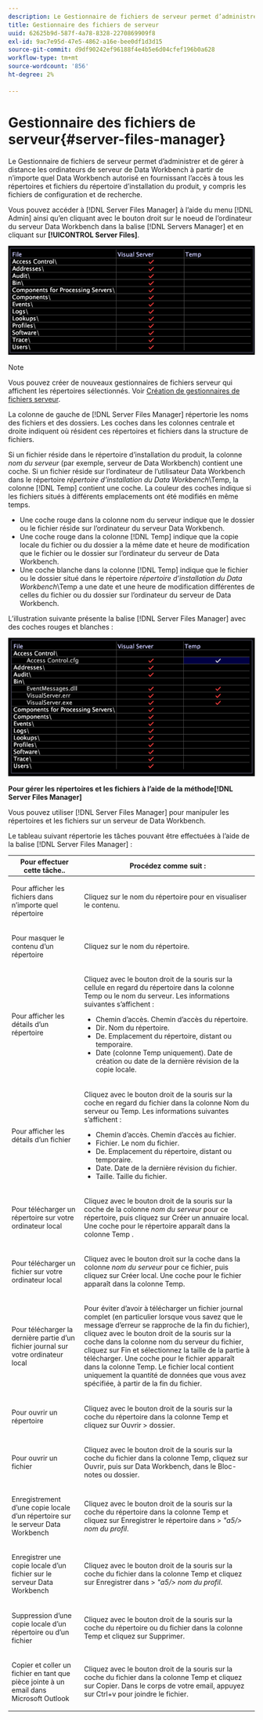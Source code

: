 ```yaml
---
description: Le Gestionnaire de fichiers de serveur permet d’administrer et de gérer à distance les ordinateurs de serveur de Data Workbench à partir de n’importe quel Data Workbench autorisé en fournissant l’accès à tous les répertoires et fichiers du répertoire d’installation du produit, y compris les fichiers de configuration et de recherche.
title: Gestionnaire des fichiers de serveur
uuid: 62625b9d-587f-4a78-8328-2270869909f8
exl-id: 9ac7e95d-47e5-4862-a16e-bee0df1d3d15
source-git-commit: d9df90242ef96188f4e4b5e6d04cfef196b0a628
workflow-type: tm+mt
source-wordcount: '856'
ht-degree: 2%

---
```


# Gestionnaire des fichiers de serveur{#server-files-manager}

Le Gestionnaire de fichiers de serveur permet d’administrer et de gérer à distance les ordinateurs de serveur de Data Workbench à partir de n’importe quel Data Workbench autorisé en fournissant l’accès à tous les répertoires et fichiers du répertoire d’installation du produit, y compris les fichiers de configuration et de recherche.

Vous pouvez accéder à [!DNL Server Files Manager] à l’aide du menu [!DNL Admin] ainsi qu’en cliquant avec le bouton droit sur le noeud de l’ordinateur du serveur Data Workbench dans la balise [!DNL Servers Manager] et en cliquant sur **[!UICONTROL Server Files]**.

![](assets/vis_FileManager.png)

>[!NOTE]
>
>Vous pouvez créer de nouveaux gestionnaires de fichiers serveur qui affichent les répertoires sélectionnés. Voir [Création de gestionnaires de fichiers serveur](../../../home/c-get-started/c-intf-anlys-ftrs/c-cstm-prof-files-mgrs/c-new-svr-files-mgrs.md#concept-6e8f63273109443699a8f61b1a2ea816).

La colonne de gauche de [!DNL Server Files Manager] répertorie les noms des fichiers et des dossiers. Les coches dans les colonnes centrale et droite indiquent où résident ces répertoires et fichiers dans la structure de fichiers.

Si un fichier réside dans le répertoire d’installation du produit, la colonne *nom du serveur* (par exemple, serveur de Data Workbench) contient une coche. Si un fichier réside sur l’ordinateur de l’utilisateur Data Workbench dans le répertoire *répertoire d’installation du Data Workbench*\Temp, la colonne [!DNL Temp] contient une coche. La couleur des coches indique si les fichiers situés à différents emplacements ont été modifiés en même temps.

* Une coche rouge dans la colonne nom du serveur indique que le dossier ou le fichier réside sur l’ordinateur du serveur Data Workbench.
* Une coche rouge dans la colonne [!DNL Temp] indique que la copie locale du fichier ou du dossier a la même date et heure de modification que le fichier ou le dossier sur l’ordinateur du serveur de Data Workbench.
* Une coche blanche dans la colonne [!DNL Temp] indique que le fichier ou le dossier situé dans le répertoire *répertoire d’installation du Data Workbench*\Temp a une date et une heure de modification différentes de celles du fichier ou du dossier sur l’ordinateur du serveur de Data Workbench.

L’illustration suivante présente la balise [!DNL Server Files Manager] avec des coches rouges et blanches :

![](assets/vis_FileManager_RedWhiteChecks.png)

**Pour gérer les répertoires et les fichiers à l’aide de la méthode[!DNL Server Files Manager]**

Vous pouvez utiliser [!DNL Server Files Manager] pour manipuler les répertoires et les fichiers sur un serveur de Data Workbench.

Le tableau suivant répertorie les tâches pouvant être effectuées à l’aide de la balise [!DNL Server Files Manager] :

<table id="table_D217AE5A878542EC8B604812A61819C3"> 
 <thead> 
  <tr> 
   <th colname="col1" class="entry"> Pour effectuer cette tâche.. </th> 
   <th colname="col2" class="entry"> Procédez comme suit : </th> 
  </tr> 
 </thead>
 <tbody> 
  <tr> 
   <td colname="col1"> <p>Pour afficher les fichiers dans n’importe quel répertoire </p> </td> 
   <td colname="col2"> <p>Cliquez sur le nom du répertoire pour en visualiser le contenu. </p> </td> 
  </tr> 
  <tr> 
   <td colname="col1"> <p>Pour masquer le contenu d’un répertoire </p> </td> 
   <td colname="col2"> <p>Cliquez sur le nom du répertoire. </p> </td> 
  </tr> 
  <tr> 
   <td colname="col1"> <p>Pour afficher les détails d’un répertoire </p> </td> 
   <td colname="col2"> <p>Cliquez avec le bouton droit de la souris sur la cellule en regard du répertoire dans la colonne <span class="wintitle"> Temp</span> ou le nom du serveur. Les informations suivantes s’affichent : </p> 
    <ul id="ul_2DA5C8D0E95F4BCC8F7E25D05F00EB02"> 
     <li id="li_3FDECC14D62543B183C3509C338DF432">Chemin d’accès. Chemin d’accès du répertoire. </li> 
     <li id="li_9CF3989FD9E2427995F070E043FAD02C">Dir. Nom du répertoire. </li> 
     <li id="li_68AAA11907404D0BBF407ECD7CA2E467">De. Emplacement du répertoire, distant ou temporaire. </li> 
     <li id="li_CB4AEEC89E424868B758465EC0B701B5">Date (colonne Temp uniquement). Date de création ou date de la dernière révision de la copie locale. </li> 
    </ul> </td> 
  </tr> 
  <tr> 
   <td colname="col1"> <p>Pour afficher les détails d’un fichier </p> </td> 
   <td colname="col2"> <p>Cliquez avec le bouton droit de la souris sur la coche en regard du fichier dans la colonne Nom du serveur ou <span class="wintitle"> Temp</span>. Les informations suivantes s’affichent : </p> <p> 
     <ul id="ul_C4E6CB86D1774D739B5ECF48AF8DB628"> 
      <li id="li_7A6D39CF8C064FDDAB87F8D4E50FA832">Chemin d’accès. Chemin d’accès au fichier. </li> 
      <li id="li_9C735B6F0A2541F1992B845359C3685A">Fichier. Le nom du fichier. </li> 
      <li id="li_3EB903E4F4C44A6093732C588F0125EF">De. Emplacement du répertoire, distant ou temporaire. </li> 
      <li id="li_C1FED4F98F854D5892DBAD9F9E1D47B8">Date. Date de la dernière révision du fichier. </li> 
      <li id="li_7477C727C62F4406BB2026063E41F2AE">Taille. Taille du fichier. </li> 
     </ul> </p> </td> 
  </tr> 
  <tr> 
   <td colname="col1"> <p>Pour télécharger un répertoire sur votre ordinateur local </p> </td> 
   <td colname="col2"> <p>Cliquez avec le bouton droit de la souris sur la coche de la colonne <i>nom du serveur</i> pour ce répertoire, puis cliquez sur <span class="uicontrol"> Créer un annuaire local</span>. Une coche pour le répertoire apparaît dans la colonne <span class="wintitle"> Temp</span> . </p> </td> 
  </tr> 
  <tr> 
   <td colname="col1"> <p>Pour télécharger un fichier sur votre ordinateur local </p> </td> 
   <td colname="col2"> <p>Cliquez avec le bouton droit sur la coche dans la colonne <i>nom du serveur</i> pour ce fichier, puis cliquez sur <span class="uicontrol"> Créer local</span>. Une coche pour le fichier apparaît dans la colonne <span class="wintitle"> Temp</span>. </p> </td> 
  </tr> 
  <tr> 
   <td colname="col1"> <p>Pour télécharger la dernière partie d’un fichier journal sur votre ordinateur local </p> </td> 
   <td colname="col2"> <p>Pour éviter d’avoir à télécharger un fichier journal complet (en particulier lorsque vous savez que le message d’erreur se rapproche de la fin du fichier), cliquez avec le bouton droit de la souris sur la coche dans la colonne nom du serveur du fichier, cliquez sur <span class="uicontrol"> Fin</span> et sélectionnez la taille de la partie à télécharger. Une coche pour le fichier apparaît dans la colonne <span class="wintitle"> Temp</span>. Le fichier local contient uniquement la quantité de données que vous avez spécifiée, à partir de la fin du fichier. </p> </td> 
  </tr> 
  <tr> 
   <td colname="col1"> <p>Pour ouvrir un répertoire </p> </td> 
   <td colname="col2"> <p>Cliquez avec le bouton droit de la souris sur la coche du répertoire dans la colonne <span class="wintitle"> Temp</span> et cliquez sur <span class="uicontrol"> Ouvrir</span> &gt; <span class="uicontrol"> dossier</span>. </p> </td> 
  </tr> 
  <tr> 
   <td colname="col1"> <p>Pour ouvrir un fichier </p> </td> 
   <td colname="col2"> <p>Cliquez avec le bouton droit de la souris sur la coche du fichier dans la colonne <span class="wintitle"> Temp</span>, cliquez sur <span class="uicontrol"> Ouvrir</span>, puis sur <span class="uicontrol"> Data Workbench</span>, <span class="uicontrol"> dans le Bloc-notes</span> ou <span class="uicontrol"> dossier</span>. </p> </td> 
  </tr> 
  <tr> 
   <td colname="col1"> <p>Enregistrement d’une copie locale d’un répertoire sur le serveur Data Workbench </p> </td> 
   <td colname="col2"> <p>Cliquez avec le bouton droit de la souris sur la coche du répertoire dans la colonne <span class="wintitle"> Temp</span> et cliquez sur <span class="uicontrol"> Enregistrer le répertoire dans</span> &gt; <i>"a5/&gt; nom du profil</span></i>.<span class="uicontrol"> </span></p> </td> 
  </tr> 
  <tr> 
   <td colname="col1"> <p>Enregistrer une copie locale d’un fichier sur le serveur Data Workbench </p> </td> 
   <td colname="col2"> <p>Cliquez avec le bouton droit de la souris sur la coche du fichier dans la colonne <span class="wintitle"> Temp</span> et cliquez sur <span class="uicontrol"> Enregistrer dans</span> &gt; <i>"a5/&gt; nom du profil</span></i>.<span class="uicontrol"> </span></p> </td> 
  </tr> 
  <tr> 
   <td colname="col1"> <p>Suppression d’une copie locale d’un répertoire ou d’un fichier </p> </td> 
   <td colname="col2"> <p>Cliquez avec le bouton droit de la souris sur la coche du répertoire ou du fichier dans la colonne <span class="wintitle"> Temp</span> et cliquez sur <span class="uicontrol"> Supprimer</span>. </p> </td> 
  </tr> 
  <tr> 
   <td colname="col1"> <p>Copier et coller un fichier en tant que pièce jointe à un email dans Microsoft Outlook </p> </td> 
   <td colname="col2"> <p>Cliquez avec le bouton droit de la souris sur la coche du fichier dans la colonne <span class="wintitle"> Temp</span> et cliquez sur <span class="uicontrol"> Copier</span>. Dans le corps de votre email, appuyez sur Ctrl+v pour joindre le fichier. </p> </td> 
  </tr> 
 </tbody> 
</table>
